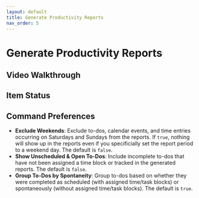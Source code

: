 ```yaml
---
layout: default
title: Generate Productivity Reports
nav_order: 5
---
```


# Generate Productivity Reports

## Video Walkthrough

## Item Status

## Command Preferences

- **Exclude Weekends**: Exclude to-dos, calendar events, and time entries occurring on Saturdays and Sundays from the reports. If `true`, nothing will show up in the reports even if you specificially set the report period to a weekend day. The default is `false`.
- **Show Unscheduled & Open To-Dos**: Include incomplete to-dos that have not been assigned a time block or tracked in the generated reports. The default is `false`.
- **Group To-Dos by Spontaneity**: Group to-dos based on whether they were completed as scheduled (with assigned time/task blocks) or spontaneously (without assigned time/task blocks). The default is `true`.
